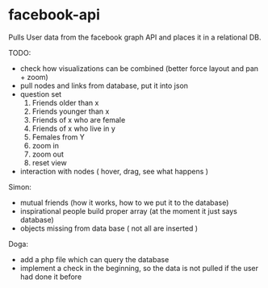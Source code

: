 facebook-api
============

Pulls User data from the facebook graph API and places it in a relational DB.

TODO: 
- check how visualizations can be combined (better force layout and pan + zoom) 
- pull nodes and links from database, put it into json
- question set 
    1. Friends older than x
    2. Friends younger than x
    3. Friends of x who are female
    4. Friends of x who live in y
    5. Females from Y
    6. zoom in
    7. zoom out
    8. reset view
- interaction with nodes ( hover, drag, see what happens )

Simon:
- mutual friends (how it works, how to we put it to the database)
- inspirational people build proper array (at the moment it just says database)
- objects missing from data base ( not all are inserted )

Doga:
- add a php file which can query the database
- implement a check in the beginning, so the data is not pulled if the user had done it before
